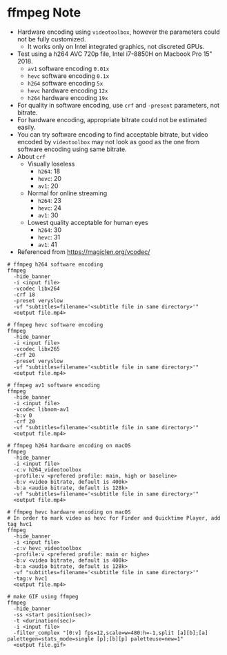 # ffmpeg Note

-   Hardware encoding using `videotoolbox`, however the parameters could not be fully customized.
    -   It works only on Intel integrated graphics, not discreted GPUs.
-   Test using a h264 AVC 720p file, Intel i7-8850H on Macbook Pro 15" 2018.
    -   `av1` software encoding `0.01x`
    -   `hevc` software encoding `0.1x`
    -   `h264` software encoding `5x`
    -   `hevc` hardware encoding `12x`
    -   `h264` hardware encoding `19x`
-   For quality in software encoding, use `crf` and `-present` parameters, not bitrate.
-   For hardware encoding, appropriate bitrate could not be estimated easily.
-   You can try software encoding to find acceptable bitrate, but video encoded by `videotoolbox` may not look as good as the one from software encoding using same bitrate.
-   About `crf`
    -   Visually loseless
        -   `h264`: 18
        -   `hevc`: 20
        -   `av1`: 20
    -   Normal for online streaming
        -   `h264`: 23
        -   `hevc`: 24
        -   `av1`: 30
    -   Lowest quality acceptable for human eyes
        -   `h264`: 30
        -   `hevc`: 31
        -   `av1`: 41
-   Referenced from <https://magiclen.org/vcodec/>

```fish
# ffmpeg h264 software encoding
ffmpeg
  -hide_banner
  -i <input file>
  -vcodec libx264
  -crf 18
  -preset veryslow
  -vf "subtitles=filename='<subtitle file in same directory>'"
  <output file.mp4>

# ffmpeg hevc software encoding
ffmpeg
  -hide_banner
  -i <input file>
  -vcodec libx265
  -crf 20
  -preset veryslow
  -vf "subtitles=filename='<subtitle file in same directory>'"
  <output file.mp4>

# ffmpeg av1 software encoding
ffmpeg
  -hide_banner
  -i <input file>
  -vcodec libaom-av1
  -b:v 0
  -crf 20
  -vf "subtitles=filename='<subtitle file in same directory>'"
  <output file.mp4>

# ffmpeg h264 hardware encoding on macOS
ffmpeg
  -hide_banner
  -i <input file>
  -c:v h264_videotoolbox
  -profile:v <prefered profile: main, high or baseline>
  -b:v <video bitrate, default is 400k>
  -b:a <audio bitrate, default is 128k>
  -vf "subtitles=filename='<subtitle file in same directory>'"
  <output file.mp4>

# ffmpeg hevc hardware encoding on macOS
# In order to mark video as hevc for Finder and Quicktime Player, add tag hvc1
ffmpeg
  -hide_banner
  -i <input file>
  -c:v hevc_videotoolbox
  -profile:v <prefered profile: main or highe>
  -b:v <video bitrate, default is 400k>
  -b:a <audio bitrate, default is 128k>
  -vf "subtitles=filename='<subtitle file in same directory>'"
  -tag:v hvc1
  <output file.mp4>

# make GIF using ffmpeg
ffmpeg
  -hide_banner
  -ss <start position(sec)>
  -t <durination(sec)>
  -i <input file>
  -filter_complex "[0:v] fps=12,scale=w=480:h=-1,split [a][b];[a] palettegen=stats_mode=single [p];[b][p] paletteuse=new=1"
  <output file.gif>
```
